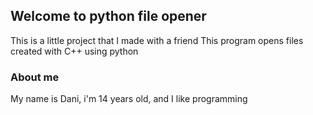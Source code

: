 ## Welcome to python file opener

This is a little project that I made with a friend
This program opens files created with C++ using python

### About me

My name is Dani, i'm 14 years old, and I like programming


